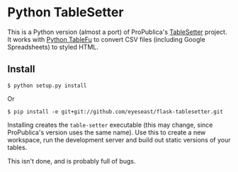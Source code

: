 Python TableSetter
==================

This is a Python version (almost a port) of ProPublica's [TableSetter](http://propublica.github.com/table-setter/) project. It works with [Python TableFu](http://github.com/eyeseast/python-tablefu) to convert CSV files (including Google Spreadsheets) to styled HTML.

Install
-------

    $ python setup.py install

Or

    $ pip install -e git+git://github.com/eyeseast/flask-tablesetter.git

Installing creates the `table-setter` executable (this may change, since ProPublica's version uses the same name). Use this to create a new workspace, run the development server and build out static versions of your tables.

This isn't done, and is probably full of bugs.